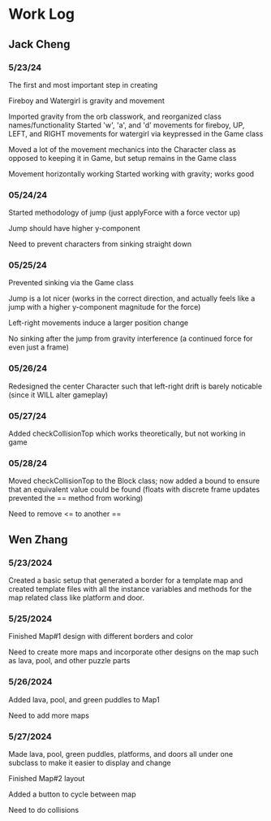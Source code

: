 # Work Log

## Jack Cheng


### 5/23/24

The first and most important step in creating

Fireboy and Watergirl is gravity and movement

Imported gravity from the orb classwork, and reorganized class names/functionality Started 'w', 'a', and 'd' movements for fireboy, UP, LEFT, and RIGHT movements for watergirl via keypressed in the Game class

Moved a lot of the movement mechanics into the Character class as opposed to keeping it in Game, but setup remains in the Game class

Movement horizontally working Started working with gravity; works good


### 05/24/24

Started methodology of jump (just applyForce with a force vector up) 

Jump should have higher y-component

Need to prevent characters from sinking straight down

### 05/25/24

Prevented sinking via the Game class

Jump is a lot nicer (works in the correct direction, and actually feels like a jump with a higher y-component magnitude for the force)

Left-right movements induce a larger position change

No sinking after the jump from gravity interference (a continued force for even just a frame)

### 05/26/24

Redesigned the center Character such that left-right drift is barely noticable (since it WILL alter gameplay)

### 05/27/24

Added checkCollisionTop which works theoretically, but not working in game

### 05/28/24

Moved checkCollisionTop to the Block class; now added a bound to ensure that an equivalent value could be found (floats with discrete frame updates prevented the == method from working)

Need to remove <= to another ==


## Wen Zhang

### 5/23/2024 

Created a basic setup that generated a border for a template map and created template files with all the instance variables and methods for the map related class like platform and door.

### 5/25/2024

Finished Map#1 design with different borders and color

Need to create more maps and incorporate other designs on the map such as lava, pool, and other puzzle parts

### 5/26/2024

Added lava, pool, and green puddles to Map1

Need to add more maps 

### 5/27/2024

Made lava, pool, green puddles, platforms, and doors all under one subclass to make it easier to display and change

Finished Map#2 layout

Added a button to cycle between map

Need to do collisions
